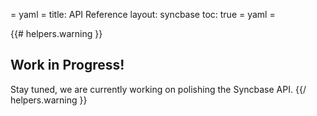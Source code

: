 = yaml =
title: API Reference
layout: syncbase
toc: true
= yaml =

{{# helpers.warning }}
## Work in Progress!
Stay tuned, we are currently working on polishing the Syncbase API.
{{/ helpers.warning }}